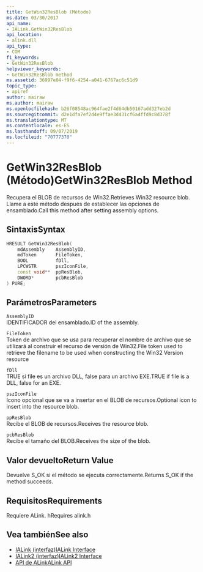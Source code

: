 ```yaml
---
title: GetWin32ResBlob (Método)
ms.date: 03/30/2017
api_name:
- IALink.GetWin32ResBlob
api_location:
- alink.dll
api_type:
- COM
f1_keywords:
- GetWin32ResBlob
helpviewer_keywords:
- GetWin32ResBlob method
ms.assetid: 36997e04-f9f6-4254-a041-6767ac6c51d9
topic_type:
- apiref
author: mairaw
ms.author: mairaw
ms.openlocfilehash: b26f08548ac964fae2f4d64db50167add327eb2d
ms.sourcegitcommit: d2e1dfa7ef2d4e9ffae3d431cf6a4ffd9c8d378f
ms.translationtype: MT
ms.contentlocale: es-ES
ms.lasthandoff: 09/07/2019
ms.locfileid: "70777370"
---
```

# <a name="getwin32resblob-method"></a><span data-ttu-id="afb21-102">GetWin32ResBlob (Método)</span><span class="sxs-lookup"><span data-stu-id="afb21-102">GetWin32ResBlob Method</span></span>
<span data-ttu-id="afb21-103">Recupera el BLOB de recursos de Win32.</span><span class="sxs-lookup"><span data-stu-id="afb21-103">Retrieves Win32 resource blob.</span></span> <span data-ttu-id="afb21-104">Llame a este método después de establecer las opciones de ensamblado.</span><span class="sxs-lookup"><span data-stu-id="afb21-104">Call this method after setting assembly options.</span></span>  
  
## <a name="syntax"></a><span data-ttu-id="afb21-105">Sintaxis</span><span class="sxs-lookup"><span data-stu-id="afb21-105">Syntax</span></span>  
  
```cpp  
HRESULT GetWin32ResBlob(  
    mdAssembly    AssemblyID,  
    mdToken       FileToken,  
    BOOL          fDll,  
    LPCWSTR       pszIconFile,  
    const void**  ppResBlob,  
    DWORD*        pcbResBlob  
) PURE;  
```  
  
## <a name="parameters"></a><span data-ttu-id="afb21-106">Parámetros</span><span class="sxs-lookup"><span data-stu-id="afb21-106">Parameters</span></span>  
 `AssemblyID`  
 <span data-ttu-id="afb21-107">IDENTIFICADOR del ensamblado.</span><span class="sxs-lookup"><span data-stu-id="afb21-107">ID of the assembly.</span></span>  
  
 `FileToken`  
 <span data-ttu-id="afb21-108">Token de archivo que se usa para recuperar el nombre de archivo que se utilizará al construir el recurso de versión de Win32.</span><span class="sxs-lookup"><span data-stu-id="afb21-108">File token used to retrieve the filename to be used when constructing the Win32 Version resource</span></span>  
  
 `fDll`  
 <span data-ttu-id="afb21-109">TRUE si file es un archivo DLL, false para un archivo EXE.</span><span class="sxs-lookup"><span data-stu-id="afb21-109">TRUE if file is a DLL, false for an EXE.</span></span>  
  
 `pszIconFile`  
 <span data-ttu-id="afb21-110">Icono opcional que se va a insertar en el BLOB de recursos.</span><span class="sxs-lookup"><span data-stu-id="afb21-110">Optional icon to insert into the resource blob.</span></span>  
  
 `ppResBlob`  
 <span data-ttu-id="afb21-111">Recibe el BLOB de recursos.</span><span class="sxs-lookup"><span data-stu-id="afb21-111">Receives the resource blob.</span></span>  
  
 `pcbResBlob`  
 <span data-ttu-id="afb21-112">Recibe el tamaño del BLOB.</span><span class="sxs-lookup"><span data-stu-id="afb21-112">Receives the size of the blob.</span></span>  
  
## <a name="return-value"></a><span data-ttu-id="afb21-113">Valor devuelto</span><span class="sxs-lookup"><span data-stu-id="afb21-113">Return Value</span></span>  
 <span data-ttu-id="afb21-114">Devuelve S_OK si el método se ejecuta correctamente.</span><span class="sxs-lookup"><span data-stu-id="afb21-114">Returns S_OK if the method succeeds.</span></span>  
  
## <a name="requirements"></a><span data-ttu-id="afb21-115">Requisitos</span><span class="sxs-lookup"><span data-stu-id="afb21-115">Requirements</span></span>  
 <span data-ttu-id="afb21-116">Requiere ALink. h</span><span class="sxs-lookup"><span data-stu-id="afb21-116">Requires alink.h</span></span>  
  
## <a name="see-also"></a><span data-ttu-id="afb21-117">Vea también</span><span class="sxs-lookup"><span data-stu-id="afb21-117">See also</span></span>

- [<span data-ttu-id="afb21-118">IALink (interfaz)</span><span class="sxs-lookup"><span data-stu-id="afb21-118">IALink Interface</span></span>](ialink-interface.md)
- [<span data-ttu-id="afb21-119">IALink2 (interfaz)</span><span class="sxs-lookup"><span data-stu-id="afb21-119">IALink2 Interface</span></span>](ialink2-interface.md)
- [<span data-ttu-id="afb21-120">API de ALink</span><span class="sxs-lookup"><span data-stu-id="afb21-120">ALink API</span></span>](index.md)

